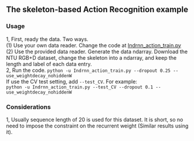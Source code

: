 ## The skeleton-based Action Recognition example  
### Usage  
1, First, ready the data. Two ways.  
  (1) Use your own data reader. Change the code at [Indrnn_action_train.py](https://github.com/Sunnydreamrain/IndRNN_pytorch/blob/master/action_recognition/Indrnn_action_train.py#L80)   
  (2) Use the provided data reader. Generate the data ndarray. Download the NTU RGB+D dataset, change the skeleton into a ndarray, and keep the length and label of each data entry.  
2, Run the code. 
   `python -u Indrnn_action_train.py --dropout 0.25 --use_weightdecay_nohiddenW`   
   If use the CV test setting, add `--test_CV`. For example:  
   `python -u Indrnn_action_train.py --test_CV --dropout 0.1 --use_weightdecay_nohiddenW` 
   
### Considerations
1, Usually sequence length of 20 is used for this dataset. It is short, so no need to impose the constraint on the recurrent weight (Similar results using it).  
